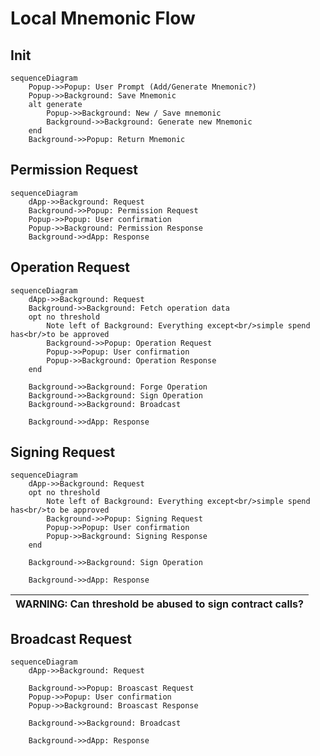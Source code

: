 # Local Mnemonic Flow

## Init

```mermaid
sequenceDiagram
    Popup->>Popup: User Prompt (Add/Generate Mnemonic?)
    Popup->>Background: Save Mnemonic
    alt generate
        Popup->>Background: New / Save mnemonic
        Background->>Background: Generate new Mnemonic
    end
    Background->>Popup: Return Mnemonic
```

## Permission Request

```mermaid
sequenceDiagram
    dApp->>Background: Request
    Background->>Popup: Permission Request
    Popup->>Popup: User confirmation
    Popup->>Background: Permission Response
    Background->>dApp: Response
```

## Operation Request

```mermaid
sequenceDiagram
    dApp->>Background: Request
    Background->>Background: Fetch operation data
    opt no threshold
        Note left of Background: Everything except<br/>simple spend has<br/>to be approved
        Background->>Popup: Operation Request
        Popup->>Popup: User confirmation
        Popup->>Background: Operation Response
    end

    Background->>Background: Forge Operation
    Background->>Background: Sign Operation
    Background->>Background: Broadcast

    Background->>dApp: Response
```

## Signing Request

```mermaid
sequenceDiagram
    dApp->>Background: Request
    opt no threshold
        Note left of Background: Everything except<br/>simple spend has<br/>to be approved
        Background->>Popup: Signing Request
        Popup->>Popup: User confirmation
        Popup->>Background: Signing Response
    end

    Background->>Background: Sign Operation

    Background->>dApp: Response
```

| WARNING: Can threshold be abused to sign contract calls? |
| -------------------------------------------------------- |


## Broadcast Request

```mermaid
sequenceDiagram
    dApp->>Background: Request

    Background->>Popup: Broascast Request
    Popup->>Popup: User confirmation
    Popup->>Background: Broascast Response

    Background->>Background: Broadcast

    Background->>dApp: Response
```
